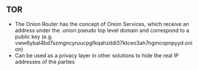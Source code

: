 ## TOR

- The Onion Router has the concept of Onion Services, which receive an address under the .onion pseudo top level domain and correspond to a public key (e.g. vww6ybal4bd7szmgncyruucpgfkqahzddi37ktceo3ah7ngmcopnpyyd.onion)
- Can be used as a privacy layer in other solutions to hide the real IP addresses of the parties